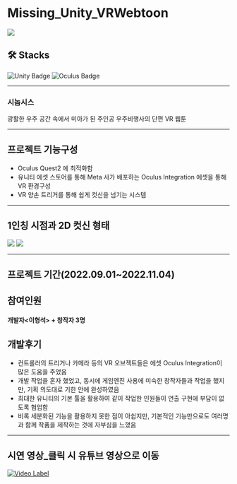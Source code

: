 # Missing_Unity_VRWebtoon
<img src='https://user-images.githubusercontent.com/75819612/218421120-28bdd87b-19d3-40ec-9413-664367887810.jpg'>

## 🛠 Stacks
![Unity Badge](https://img.shields.io/badge/-Unity-black?style=flat=square&logo=unity&logoColor=white)
![Oculus Badge](https://img.shields.io/badge/-Oculus-1C1E20?style=flat=square&logo=oculus&logoColor=white)

----------------

### 시놉시스
광활한 우주 공간 속에서 미아가 된 주인공 우주비행사의 단편 VR 웹툰

----------------

## 프로젝트 기능구성

- Oculus Quest2 에 최적화함
- 유니티 에셋 스토어를 통해 Meta 사가 배포하는 Oculus Integration 에셋을 통해 VR 환경구성
- VR 양손 트리거를 통해 쉽게 컷신을 넘기는 시스템

----------------

## 1인칭 시점과 2D 컷신 형태
<img src='https://user-images.githubusercontent.com/75819612/218698818-02d21af3-2f69-4b04-a4e2-dff34692bdc0.PNG'>

<img src='https://user-images.githubusercontent.com/75819612/218698841-09d75119-d7df-4d7a-a373-7ba2a8193441.PNG'>

----------------

## 프로젝트 기간(2022.09.01~2022.11.04)

## 참여인원
#### 개발자<이형석> + 창작자 3명

## 개발후기

- 컨트롤러의 트리거나 카메라 등의 VR 오브젝트들은 에셋 Oculus Integration이 많은 도움을 주었음
- 개발 작업을 혼자 했었고, 동시에 게임엔진 사용에 미숙한 창작자들과 작업을 했지만, 기획 의도대로 기한 안에 완성하였음
- 최대한 유니티의 기본 툴을 활용하여 같이 작업한 인원들이 연출 구현에 부담이 없도록 협업함
- 비록 세분화된 기능을 활용하지 못한 점이 아쉽지만, 기본적인 기능만으로도 여러명과 함께 작품을 제작하는 것에 자부심을 느꼈음
  
----------------

## 시연 영상_클릭 시 유튜브 영상으로 이동
[![Video Label](https://user-images.githubusercontent.com/75819612/218649191-06cb58ce-cf1a-4df1-bef4-b9ff14195677.jpg)](https://youtu.be/bP1OYW1F6D4)





